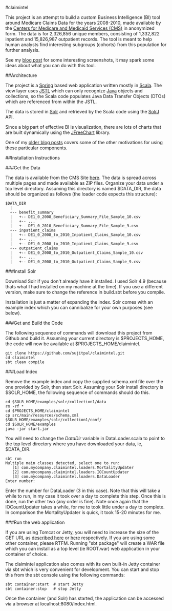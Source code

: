 #claimintel

This project is an attempt to build a custom Business Intelligence (BI) tool around Medicare Claims Data for the years 2008-2010, made available by the [Centers for Medicare and Medicaid Services (CMS)](http://www.cms.gov/) in anonymized form. The data is for 2,326,856 unique members, consisting of 1,332,822 inpatient and 15,826,987 outpatient records. The tool is meant to help human analysts find interesting subgroups (cohorts) from this population for further analysis.

See my [blog post](TODO) for some interesting screenshots, it may spark some ideas about what you can do with this tool.


##Architecture

The project is a [Spring](http://projects.spring.io/spring-framework/) based web application written mostly in [Scala](http://www.scala-lang.org/). The view layer uses [JSTL](https://jstl.java.net/) which can only recognize [Java](https://www.java.com/en/) objects and collections, so the Scala code populates Java Data Transfer Objects (DTOs) which are referenced from within the JSTL.

The data is stored in [Solr](http://lucene.apache.org/solr/) and retrieved by the Scala code using the [SolrJ](http://wiki.apache.org/solr/Solrj) API. 

Since a big part of effective BI is visualization, there are lots of charts that are built dynamically using the [JFreeChart](http://www.jfree.org/jfreechart/) library.

One of my [older blog posts](http://sujitpal.blogspot.com/2014/11/scala-web-development-with-spring-and.html) covers some of the other motivations for using these particular components.


##Installation Instructions

###Get the Data

The data is available from the CMS Site [here](http://www.cms.gov/Research-Statistics-Data-and-Systems/Downloadable-Public-Use-Files/SynPUFs/index.html). The data is spread across multiple pages and made available as ZIP files. Organize your data under a top level directory. Assuming this directory is named $DATA\_DIR, the data should be organized as follows (the loader code expects this structure):

    $DATA_DIR
      |
      +-- benefit_summary
      |   +-- DE1_0_2008_Beneficiary_Summary_File_Sample_10.csv
      |   +-- ...
      |   +-- DE1_0_2010_Beneficiary_Summary_File_Sample_9.csv
      +-- inpatient_claims
      |   +-- DE1_0_2008_to_2010_Inpatient_Claims_Sample_10.csv
      |   +-- ...
      |   +-- DE1_0_2008_to_2010_Inpatient_Claims_Sample_9.csv
      +-- outpatient_claims
      |   +-- DE1_0_2008_to_2010_Outpatient_Claims_Sample_10.csv
      |   +-- ...
      |   +-- DE1_0_2008_to_2010_Outpatient_Claims_Sample_9.csv

###Install Solr

Download Solr if you don't already have it installed. I used Solr 4.9 (because thats what I had installed on my machine at the time). If you use a different version, make sure to change the reference in build.sbt before you compile.

Installation is just a matter of expanding the index. Solr comes with an example index which you can cannibalize for your own purposes (see below).

###Get and Build the Code

The following sequence of commands will download this project from Github and build it. Assuming your current directory is $PROJECTS\_HOME, the code will now be available at $PROJECTS\_HOME/claimintel. 

    git clone https://github.com/sujitpal/claimintel.git
    cd claimintel
    sbt clean compile

###Load Index

Remove the example index and copy the supplied schema.xml file over the one provided by Solr, then start Solr. Assuming your Solr install directory is $SOLR\_HOME, the following sequence of commands should do this.

    cd $SOLR_HOME/examples/solr/collection1/data
    rm -rf *
    cd $PROJECTS_HOME/claimintel
    cp src/main/resources/schema.xml $SOLR_HOME/examples/solr/collection1/conf/
    cd $SOLR_HOME/examples
    java -jar start.jar

You will need to change the _DataDir_ variable in DataLoader.scala to point to the top level directory where you have downloaded your data, ie, $DATA\_DIR. 

    sbt run
    Multiple main classes detected, select one to run:
       [1] com.mycompany.claimintel.loaders.MortalityUpdater
       [2] com.mycompany.claimintel.loaders.IOCountUpdater
       [3] com.mycompany.claimintel.loaders.DataLoader
    Enter number: 

Enter the number for DataLoader (3 in this case). Note that this will take a while to run, in my case it took over a day to complete this step. Once this is done, run the other two (any order is fine). Note once again that the IOCountUpdater takes a while, for me to took little under a day to complete. In comparison the MortalityUpdater is quick, it took 15-20 minutes for me.

###Run the web application

If you are using Tomcat or Jetty, you will need to increase the size of the GET URL as [described here](http://serverfault.com/questions/56691/whats-the-maximum-url-length-in-tomcat) or [here](http://serverfault.com/questions/136249/how-do-we-increase-the-maximum-allowed-http-get-query-length-in-jetty) respectively. If you are using some other container, please RTFM. Running "sbt package" will create a WAR file which you can install as a top level (ie ROOT.war) web application in your container of choice.

The claimintel application also comes with its own built-in Jetty container via sbt which is very convenient for development. You can start and stop this from the sbt console using the following commands:

    sbt container:start  # start Jetty
    sbt container:stop   # stop Jetty

Once the container (and Solr) has started, the application can be accessed via a browser at localhost:8080/index.html.

